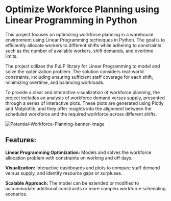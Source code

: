 # **Optimize Workforce Planning using Linear Programming in Python**

This project focuses on optimizing workforce planning in a warehouse environment using Linear Programming techniques in Python. The goal is to efficiently allocate workers to different shifts while adhering to constraints such as the number of available workers, shift demands, and overtime limits.

The project utilizes the PuLP library for Linear Programming to model and solve the optimization problem. The solution considers real-world constraints, including ensuring sufficient staff coverage for each shift, minimizing overtime, and balancing workloads.

To provide a clear and interactive visualization of workforce planning, the project includes an analysis of workforce demand versus supply, presented through a series of interactive plots. These plots are generated using Plotly and Matplotlib, and they offer insights into the alignment between the scheduled workforce and the required workforce across different shifts.

![Potential-Workforce-Planning-banner-image](https://github.com/user-attachments/assets/4a0d88e7-3e42-4641-b118-78ddcb94c6a6)

## **Features:**

**Linear Programming Optimization:** Models and solves the workforce allocation problem with constraints on working and off days.

**Visualization:** Interactive dashboards and plots to compare staff demand versus supply, and identify resource gaps or surpluses.

**Scalable Approach:** The model can be extended or modified to accommodate additional constraints or more complex workforce scheduling scenarios.
